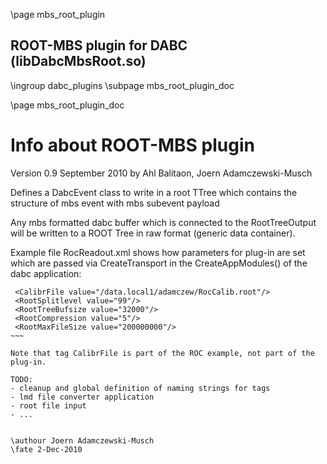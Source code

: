 \page mbs_root_plugin
## ROOT-MBS plugin for DABC (libDabcMbsRoot.so)

\ingroup dabc_plugins
\subpage mbs_root_plugin_doc


\page mbs_root_plugin_doc

# Info about ROOT-MBS plugin

Version 0.9 September 2010 by Ahl Balitaon, Joern Adamczewski-Musch

Defines a DabcEvent class to write in a root TTree
which contains the structure of mbs event with mbs subevent payload

Any mbs formatted dabc buffer which is connected to the RootTreeOutput
will be written to a ROOT Tree in raw format (generic data container).

Example file RocReadout.xml shows how parameters for plug-in are set
which are passed via CreateTransport in the
CreateAppModules() of the dabc application:

~~~~~{.xml}
 <CalibrFile value="/data.local1/adamczew/RocCalib.root"/>
 <RootSplitlevel value="99"/>
 <RootTreeBufsize value="32000"/>
 <RootCompression value="5"/>
 <RootMaxFileSize value="200000000"/>
~~~

Note that tag CalibrFile is part of the ROC example, not part of the plug-in.

TODO:
- cleanup and global definition of naming strings for tags
- lmd file converter application
- root file input
- ...


\authour Joern Adamczewski-Musch
\fate 2-Dec-2010
